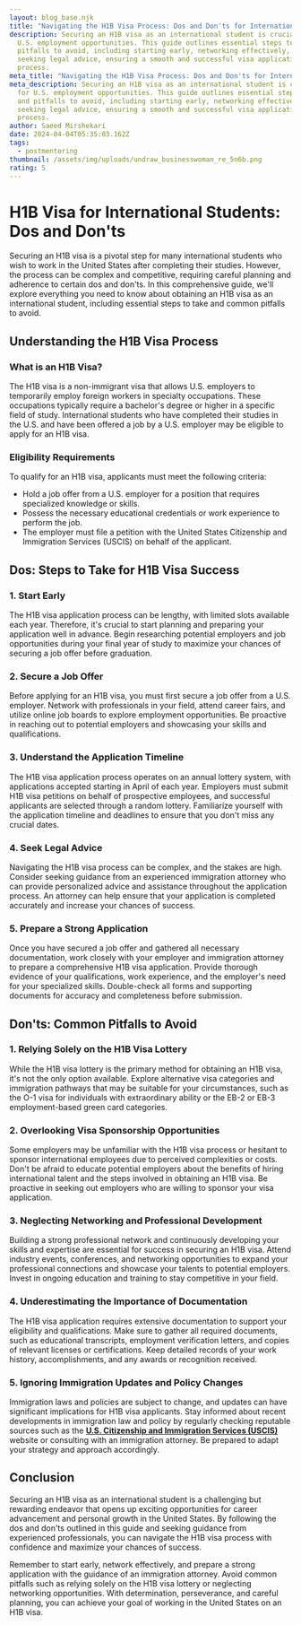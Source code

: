 ```yaml
---
layout: blog_base.njk
title: "Navigating the H1B Visa Process: Dos and Don'ts for International Students"
description: Securing an H1B visa as an international student is crucial for
  U.S. employment opportunities. This guide outlines essential steps to take and
  pitfalls to avoid, including starting early, networking effectively, and
  seeking legal advice, ensuring a smooth and successful visa application
  process.
meta_title: "Navigating the H1B Visa Process: Dos and Don'ts for International Students"
meta_description: Securing an H1B visa as an international student is crucial
  for U.S. employment opportunities. This guide outlines essential steps to take
  and pitfalls to avoid, including starting early, networking effectively, and
  seeking legal advice, ensuring a smooth and successful visa application
  process.
author: Saeed Mirshekari
date: 2024-04-04T05:35:03.162Z
tags:
  - postmentoring
thumbnail: /assets/img/uploads/undraw_businesswoman_re_5n6b.png
rating: 5
---
```

# H1B Visa for International Students: Dos and Don'ts

Securing an H1B visa is a pivotal step for many international students who wish to work in the United States after completing their studies. However, the process can be complex and competitive, requiring careful planning and adherence to certain dos and don'ts. In this comprehensive guide, we'll explore everything you need to know about obtaining an H1B visa as an international student, including essential steps to take and common pitfalls to avoid.

## Understanding the H1B Visa Process

### What is an H1B Visa?

The H1B visa is a non-immigrant visa that allows U.S. employers to temporarily employ foreign workers in specialty occupations. These occupations typically require a bachelor's degree or higher in a specific field of study. International students who have completed their studies in the U.S. and have been offered a job by a U.S. employer may be eligible to apply for an H1B visa.

### Eligibility Requirements

To qualify for an H1B visa, applicants must meet the following criteria:

- Hold a job offer from a U.S. employer for a position that requires specialized knowledge or skills.
- Possess the necessary educational credentials or work experience to perform the job.
- The employer must file a petition with the United States Citizenship and Immigration Services (USCIS) on behalf of the applicant.

## Dos: Steps to Take for H1B Visa Success

### 1. Start Early

The H1B visa application process can be lengthy, with limited slots available each year. Therefore, it's crucial to start planning and preparing your application well in advance. Begin researching potential employers and job opportunities during your final year of study to maximize your chances of securing a job offer before graduation.

### 2. Secure a Job Offer

Before applying for an H1B visa, you must first secure a job offer from a U.S. employer. Network with professionals in your field, attend career fairs, and utilize online job boards to explore employment opportunities. Be proactive in reaching out to potential employers and showcasing your skills and qualifications.

### 3. Understand the Application Timeline

The H1B visa application process operates on an annual lottery system, with applications accepted starting in April of each year. Employers must submit H1B visa petitions on behalf of prospective employees, and successful applicants are selected through a random lottery. Familiarize yourself with the application timeline and deadlines to ensure that you don't miss any crucial dates.

### 4. Seek Legal Advice

Navigating the H1B visa process can be complex, and the stakes are high. Consider seeking guidance from an experienced immigration attorney who can provide personalized advice and assistance throughout the application process. An attorney can help ensure that your application is completed accurately and increase your chances of success.

### 5. Prepare a Strong Application

Once you have secured a job offer and gathered all necessary documentation, work closely with your employer and immigration attorney to prepare a comprehensive H1B visa application. Provide thorough evidence of your qualifications, work experience, and the employer's need for your specialized skills. Double-check all forms and supporting documents for accuracy and completeness before submission.

## Don'ts: Common Pitfalls to Avoid

### 1. Relying Solely on the H1B Visa Lottery

While the H1B visa lottery is the primary method for obtaining an H1B visa, it's not the only option available. Explore alternative visa categories and immigration pathways that may be suitable for your circumstances, such as the O-1 visa for individuals with extraordinary ability or the EB-2 or EB-3 employment-based green card categories.

### 2. Overlooking Visa Sponsorship Opportunities

Some employers may be unfamiliar with the H1B visa process or hesitant to sponsor international employees due to perceived complexities or costs. Don't be afraid to educate potential employers about the benefits of hiring international talent and the steps involved in obtaining an H1B visa. Be proactive in seeking out employers who are willing to sponsor your visa application.

### 3. Neglecting Networking and Professional Development

Building a strong professional network and continuously developing your skills and expertise are essential for success in securing an H1B visa. Attend industry events, conferences, and networking opportunities to expand your professional connections and showcase your talents to potential employers. Invest in ongoing education and training to stay competitive in your field.

### 4. Underestimating the Importance of Documentation

The H1B visa application requires extensive documentation to support your eligibility and qualifications. Make sure to gather all required documents, such as educational transcripts, employment verification letters, and copies of relevant licenses or certifications. Keep detailed records of your work history, accomplishments, and any awards or recognition received.

### 5. Ignoring Immigration Updates and Policy Changes

Immigration laws and policies are subject to change, and updates can have significant implications for H1B visa applicants. Stay informed about recent developments in immigration law and policy by regularly checking reputable sources such as the **[U.S. Citizenship and Immigration Services (USCIS)](https://www.uscis.gov/)** website or consulting with an immigration attorney. Be prepared to adapt your strategy and approach accordingly.

## Conclusion

Securing an H1B visa as an international student is a challenging but rewarding endeavor that opens up exciting opportunities for career advancement and personal growth in the United States. By following the dos and don'ts outlined in this guide and seeking guidance from experienced professionals, you can navigate the H1B visa process with confidence and maximize your chances of success.

Remember to start early, network effectively, and prepare a strong application with the guidance of an immigration attorney. Avoid common pitfalls such as relying solely on the H1B visa lottery or neglecting networking opportunities. With determination, perseverance, and careful planning, you can achieve your goal of working in the United States on an H1B visa.
